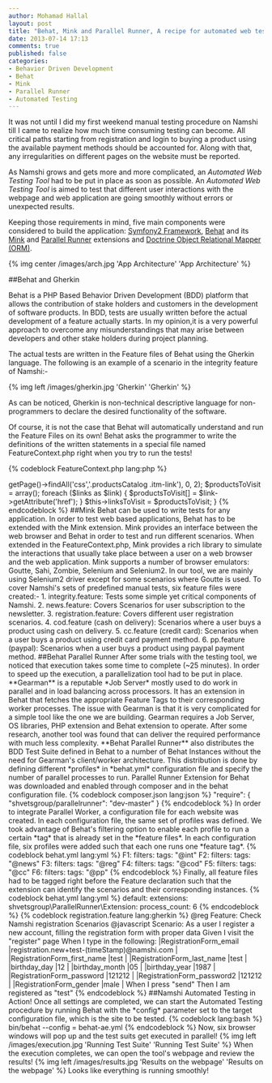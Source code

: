 ```yaml
---
author: Mohamad Hallal
layout: post
title: "Behat, Mink and Parallel Runner, A recipe for automated web testing!"
date: 2013-07-14 17:13
comments: true
published: false
categories:
- Behavior Driven Development
- Behat
- Mink
- Parallel Runner
- Automated Testing
---
```


It was not until I did my first weekend manual testing procedure on Namshi till I came to realize how much time consuming
testing can become. All critical paths starting from registration and login to buying a product using the
available payment methods should be accounted for. Along with that, any irregularities on different pages on the website
must be reported.
<!-- more -->
As Namshi grows and gets more and more complicated, an *Automated Web Testing Tool* had to be put in place as soon 
as possible. An *Automated Web Testing Tool* is aimed to test that different user interactions with the webpage and web application are going
smoothly without errors or unexpected results.

Keeping those requirements in mind, five main components were considered to build the application:
[Symfony2 Framework](http://symfony.com/), [Behat](http://behat.org/) and its
[Mink](http://mink.behat.org/) and [Parallel Runner](https://github.com/shvetsgroup/ParallelRunner)
extensions and [Doctrine Object Relational Mapper (ORM)](http://www.doctrine-project.org/projects/orm.html).

{% img center /images/arch.jpg 'App Architecture' 'App Architecture' %}

##Behat and Gherkin

Behat is a PHP Based Behavior Driven Development (BDD) platform that allows the contribution
of stake holders and customers in the development of software products. In BDD, tests are usually
written before the actual development of a feature actually starts. In my opinion,it is a very powerful
approach to overcome any misunderstandings that may arise between developers and other stake
holders during project planning.

The actual tests are written in the Feature files of Behat using the Gherkin language. The following
is an example of a scenario in the integrity feature of Namshi:-

{% img left /images/gherkin.jpg 'Gherkin' 'Gherkin' %}

As can be noticed, Gherkin is non-technical descriptive language for non-programmers to declare the desired
functionality of the software.

Of course, it is not the case that Behat will automatically understand and run the Feature Files on its own! Behat asks the
programmer to write the definitions of the written statements in a special file named FeatureContext.php right when
you try to run the tests!

{% codeblock FeatureContext.php lang:php %}
<?php
/**
* @Then /^I retrieve a couple product links$/
*/
public function iRetrieveACoupleProductLinks() {
        
    $links = array_slice($this->getPage()->findAll('css','.productsCatalog .itm-link'), 0, 2);
    $productsToVisit = array();

    foreach ($links as $link) {
        $productsToVisit[] = $link->getAttribute('href');
    }

    $this->linksToVisit = $productsToVisit;
}
{% endcodeblock %}

##Mink

Behat can be used to write tests for any application. In order to test web based applications, Behat has to be extended
with the Mink extension. Mink provides an interface between the web browser and Behat in order to test and run different scenarios.
When extended in the FeatureContext.php, Mink provides a rich library to simulate the interactions that
usually take place between a user on a web browser and the web application.
Mink supports a number of browser emulators: Goutte, Sahi, Zombie, Selenium and Selenium2. In our tool, we are mainly
using Selenium2 driver except for some scenarios where Goutte is used.

To cover Namshi's sets of predefined manual tests, six feature files were created:-

1. integrity.feature: Tests some simple yet critical components of Namshi.
2. news.feature: Covers Scenarios for user subscription to the newsletter.
3. registration.feature: Covers different user registration scenarios.
4. cod.feature (cash on delivery): Scenarios where a user buys a product using cash on delivery.
5. cc.feature (credit card): Scenarios when a user buys a product using credit card payment method.
6. pp.feature (paypal): Scenarios when a user buys a product using paypal payment method.


##Behat Parallel Runner

After some trials with the testing tool, we noticed that execution takes some time to complete (~25 minutes). In order to speed up the
execution, a parallelization tool had to be put in place. **Gearman** is a reputable *Job Server* mostly used to do work in parallel and
in load balancing across processors. It has an extension in Behat that fetches the appropriate Feature Tags to
their corresponding worker processes. The issue with Gearman is that it is very complicated for a simple tool
like the one we are building. Gearman requires a Job Server, OS libraries, PHP extension and Behat extension to operate.
After some research, another tool was found that can deliver the required performance with much less complexity.
**Behat Parallel Runner** also distributes the BDD Test Suite defined in Behat to a number of Behat Instances
without the need for Gearman's client/worker architecture. This distribution is done by defining different *profiles*
in *behat.yml* configuration file and specify the number of parallel processes to run. Parallel Runner
Extension for Behat was downloaded and enabled through composer and in the behat configuration file.
{% codeblock composer.json lang:json %}
"require": {
    "shvetsgroup/parallelrunner": "dev-master"
}
{% endcodeblock %}

In order to integrate Parallel Worker, a configuration file for each website was created. In each configuration
file, the same set of profiles was defined. We took advantage of Behat's filtering option to enable each profile
to run a certain *tag* that is already set in the *feature files*.
In each configuration file, six profiles were added such that each one runs one *feature tag*.
{% codeblock behat.yml lang:yml %}
F1:
    filters:
        tags: "@int"
F2:
    filters:
        tags: "@news"
F3:
    filters:
        tags: "@reg"
F4:
    filters:
        tags: "@cod"
F5:
    filters:
        tags: "@cc"
F6:
    filters:
        tags: "@pp"
{% endcodeblock %}
Finally, all feature files had to be tagged right before the Feature declaration such that
the extension can identify the scenarios and their corresponding instances.

{% codeblock behat.yml lang:yml %}
default:
    extensions:
        shvetsgroup\ParallelRunner\Extension:
            process_count:  6
{% endcodeblock %}
{% codeblock registration.feature lang:gherkin %}
@reg
Feature: Check Namshi registration Scenarios

    @javascript
    Scenario: As a user I register a new account, filling the registration form with proper data
        Given I visit the "register" page
        When I type in the following:
        |RegistrationForm_email           |registration.new+test-(timeStamp)@namshi.com |
        |RegistrationForm_first_name   |test                                                                        |
        |RegistrationForm_last_name   |test                                                                        |
        |birthday_day                            |12                                                                          |
        |birthday_month                        |05                                                                          |
        |birthday_year                           |1987                                                                      |
        |RegistrationForm_password    |121212                                                                  |
        |RegistrationForm_password2  |121212                                                                  |
        |RegistrationForm_gender        |male                                                                      |
        When I press "send"
        Then I am registered as "test"
{% endcodeblock %}

##Namshi Automated Testing in Action!

Once all settings are completed, we can start the Automated Testing procedure by running Behat
with the *config* parameter set to the target configuration file, which is the site to be tested.
{% codeblock lang:bash %}
bin/behat --config = behat-ae.yml
{% endcodeblock %}
Now, six browser windows will pop up and the test suits get executed in parallel!

{% img left /images/execution.jpg 'Running Test Suite' 'Running Test Suite' %}

When the execution completes, we can open the tool's webpage and review the results!

{% img left /images/results.jpg 'Results on the webpage' 'Results on the webpage' %}

Looks like everything is running smoothly!
